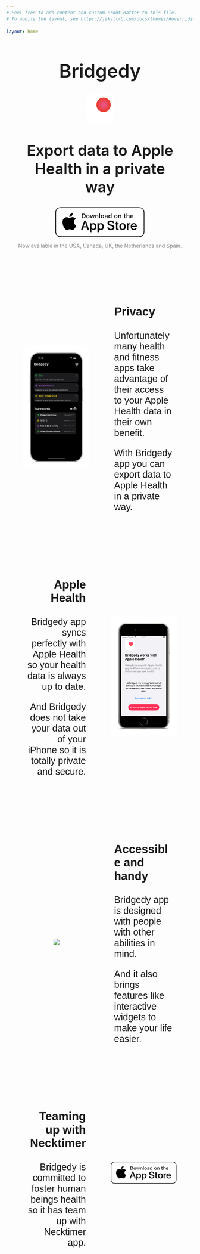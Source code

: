 ```yaml
---
# Feel free to add content and custom Front Matter to this file.
# To modify the layout, see https://jekyllrb.com/docs/themes/#overriding-theme-defaults

layout: home
---
```

<style>
.appIcon {
    display: block;
    margin-left: auto;
    margin-right: auto;
    margin-top: 5%;
    width: 15%;
    border-radius: 20%;
}
.otherAppIcon {
    display: block;
    margin-left: auto;
    margin-right: auto;
    width: 15%;
    border-radius: 20%;
}
.title {
    display: block;
    text-align: center;
    margin-left: auto;
    margin-right: auto;
    margin-top: 10%;
    font-size: 50px;
    font-weight: 600;
    width: 80%;
    font-family: -apple-system;
}
.subtitle {
    display: block;
    text-align: center;
    margin-left: auto;
    margin-right: auto;
    margin-top: 10%;
    font-size: 40px;
    font-weight: 600;
    width: 80%;
    font-family: -apple-system;
}
.text {
    display: block;
    text-align: left;
    margin-left: auto;
    margin-right: auto;
    margin-top: 10%;
    font-size: 20px;
    font-weight: 300;
    width: 100%;
    font-family: -apple-system;
}
.img {
    display: block;
    margin-left: auto;
    margin-right: auto;
    margin-top: 30px;
    margin-bottom: 15px;
    width: 20%;
}
.otherImg {
    margin-top: -40px;
    margin-bottom: 0px;
}
.anotherImg {
    display: block;
    margin-top: 30px;
    margin-bottom: 15px;
    margin-left: auto;
    margin-right: auto;
}
.img1 {
    display: block;
    margin-left: auto;
    margin-right: auto;
    width: 100%;
    border-radius: 20%;
}
.card {
  background: linear-gradient(0deg, rgba(212,138,83,1) 0%, rgba(179,80,75,1) 100%);
  border-radius: 20px;
  font-family: -apple-system;
  width: 100%;
  margin-top: 10%;
  margin-left: auto;
  margin-right: auto;
}
.cardText {
  text-align: left;
  width: 90%;
  margin-left: auto;
  margin-right: auto;
  font-family: Helvetica;
  vertical-align: center;
  text-align: left;
}
.cardTextTitle {
  text-align: left;
  width: 90%;
  margin-left: auto;
  margin-right: auto;
  font-family: Helvetica;
  font-weight: bold;
  vertical-align: center;
  text-align: left;
}
.container {
    margin-top: 120px;
    height: 100%; 
    width:80%; 
    margin-left: auto; 
    margin-right: auto;
    text-align: center;
    font-family: -apple-system;
    vertical-align: center;
}
#left, #middle, #right {display: inline-block; *display: inline; zoom: 1; vertical-align: middle; font-size: 12px;}
#left {width: 35%}
#middle {width: 10%}
#right {width: 35%}

@media screen and (min-width: 350px) {
    .container {
        width:100%
    }
    .cardText {
        font-size: 9px;
    }
    .cardTextTitle {
        font-size: 15px;
    }
}

@media screen and (min-width: 400px) {
    .container {
        width:100%
    }
    .cardText {
        font-size: 12px;
    }
    .cardTextTitle {
        font-size: 19px;
    }
}

@media screen and (min-width: 550px) {
    .container {
        width:100%
    }
    .cardText {
        font-size: 15px;
    }
    .cardTextTitle {
        font-size: 21px;
    }
}

@media screen and (min-width: 650px) {
    .container {
        width:100%
    }
    .cardText {
        font-size: 17px;
    }
    .cardTextTitle {
        font-size: 23px;
    }
}

@media screen and (min-width: 900px) {
    .container {
        width:100%
    }
    .cardText {
        font-size: 25px;
    }
    .cardTextTitle {
        font-size: 31px;
    }
}
</style>

<body> 
    <div>
        <h1 class="title">Bridgedy</h1>
        <img class="appIcon" src="/assets/BridgedyLogo.svg"> 
        <h1 class="subtitle">Export data to Apple Health in a private way</h1>
        <a href="https://itunes.apple.com/WebObjects/MZStore.woa/wa/viewSoftware?id=6476464397"><img class="anotherImg" src="/assets/DownloadAppStore_white.svg"></a>
        <p style="color: gray; text-align: center">Now available in the USA, Canada, UK, the Netherlands and Spain.</p>
    </div>
    <div class="container">
      <div id="left">
        <img src="/assets/homeScreen.png"> 
      </div>
      <div id="middle">
      </div>
      <div id="right">
        <p class="cardTextTitle">Privacy</p>
        <p class="cardText">Unfortunately many health and fitness apps take advantage of their access to your Apple Health data in their own benefit.</p>
        <p class="cardText">With Bridgedy app you can export data to Apple Health in a private way.</p>
      </div>
    </div>
    <div class="container">
      <div id="left">
      <p class="cardTextTitle" style="text-align: right">Apple Health</p>
        <p class="cardText" style="text-align: right">Bridgedy app syncs perfectly with Apple Health so your health data is always up to date.</p>
        <p class="cardText" style="text-align: right">And Bridgedy does not take your data out of your iPhone so it is totally private and secure.</p>
      </div>
      <div id="middle">
      </div>
      <div id="right">
        <img src="/assets/authorizationScreenSE.png"> 
      </div>
    </div>
    <div class="container">
      <div id="left">
        <img src="/assets/widgetScreen.png"> 
      </div>
      <div id="middle">
      </div>
      <div id="right">
        <p class="cardTextTitle">Accessible and handy</p>
        <p class="cardText">Bridgedy app is designed with people with other abilities in mind.</p>
        <p class="cardText">And it also brings features like interactive widgets to make your life easier.</p>
      </div>
    </div>
    <div class="container">
      <div id="left">
      <p class="cardTextTitle" style="text-align: right">Teaming up with Necktimer</p>
        <p class="cardText" style="text-align: right">Bridgedy is committed to foster human beings health so it has team up with Necktimer app.</p>
      </div>
      <div id="middle">
      </div>
      <div id="right">
        <img class = "otherImg" src="/assets/necktimerApp.png">
        <a href="https://apps.apple.com/us/app/necktimer/id6450180596"><img class="otherImg" src="/assets/DownloadAppStore_white.svg"></a>
      </div>
    </div>
</body>

